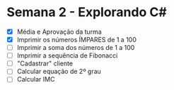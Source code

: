 # Semana 2 - Explorando C#
- [x]  Média e Aprovação da turma
- [x]  Imprimir os números ÍMPARES de 1 a 100
- [ ]  Imprimir a soma dos números de 1 a 100
- [ ]  Imprimir a sequência de Fibonacci
- [ ]  "Cadastrar" cliente
- [ ]  Calcular equação de 2º grau
- [ ]  Calcular IMC
